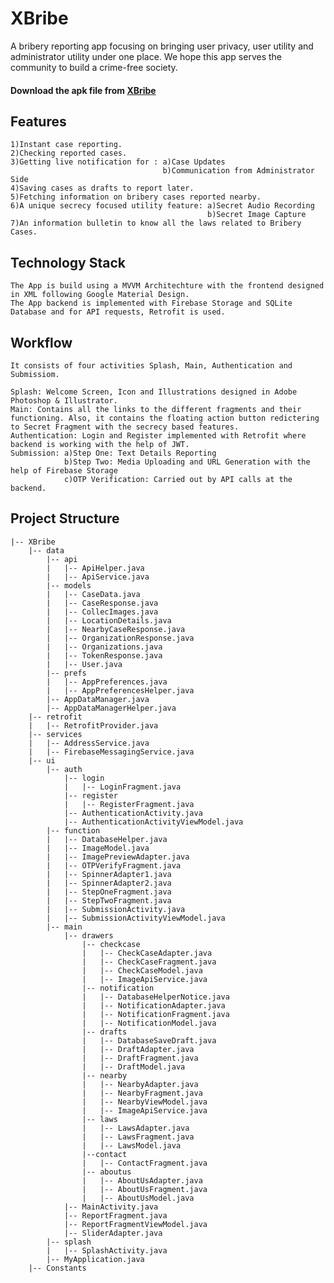 # XBribe
A bribery reporting app focusing on bringing user privacy, user utility and administrator utility under one place. We hope this app serves the community to build a crime-free society.

#### Download the apk file from [XBribe](http://bit.ly/apkxbribe)

## Features

    1)Instant case reporting.
    2)Checking reported cases.
    3)Getting live notification for : a)Case Updates
                                      b)Communication from Administrator Side
    4)Saving cases as drafts to report later.
    5)Fetching information on bribery cases reported nearby.
    6)A unique secrecy focused utility feature: a)Secret Audio Recording
                                                b)Secret Image Capture
    7)An information bulletin to know all the laws related to Bribery Cases.

## Technology Stack

    The App is build using a MVVM Architechture with the frontend designed in XML following Google Material Design. 
    The App backend is implemented with Firebase Storage and SQLite Database and for API requests, Retrofit is used.

## Workflow

    It consists of four activities Splash, Main, Authentication and Submissiom.

    Splash: Welcome Screen, Icon and Illustrations designed in Adobe Photoshop & Illustrator.
    Main: Contains all the links to the different fragments and their functioning. Also, it contains the floating action button redictering to Secret Fragment with the secrecy based features.
    Authentication: Login and Register implemented with Retrofit where backend is working with the help of JWT.
    Submission: a)Step One: Text Details Reporting
                b)Step Two: Media Uploading and URL Generation with the help of Firebase Storage
                c)OTP Verification: Carried out by API calls at the backend.

## Project Structure

    |-- XBribe
        |-- data
            |-- api
            |   |-- ApiHelper.java
            |   |-- ApiService.java
            |-- models
            |   |-- CaseData.java
            |   |-- CaseResponse.java
            |   |-- CollecImages.java
            |   |-- LocationDetails.java
            |   |-- NearbyCaseResponse.java
            |   |-- OrganizationResponse.java
            |   |-- Organizations.java
            |   |-- TokenResponse.java
            |   |-- User.java
            |-- prefs
            |   |-- AppPreferences.java
            |   |-- AppPreferencesHelper.java
            |-- AppDataManager.java
            |-- AppDataManagerHelper.java
        |-- retrofit
        |   |-- RetrofitProvider.java
        |-- services
        |   |-- AddressService.java
        |   |-- FirebaseMessagingService.java
        |-- ui
            |-- auth
                |-- login
                |   |-- LoginFragment.java
                |-- register
                |   |-- RegisterFragment.java
                |-- AuthenticationActivity.java
                |-- AuthenticationActivityViewModel.java
            |-- function
            |   |-- DatabaseHelper.java
            |   |-- ImageModel.java
            |   |-- ImagePreviewAdapter.java
            |   |-- OTPVerifyFragment.java
            |   |-- SpinnerAdapter1.java
            |   |-- SpinnerAdapter2.java
            |   |-- StepOneFragment.java
            |   |-- StepTwoFragment.java
            |   |-- SubmissionActivity.java
            |   |-- SubmissionActivityViewModel.java
            |-- main
                |-- drawers
                    |-- checkcase
                    |   |-- CheckCaseAdapter.java
                    |   |-- CheckCaseFragment.java
                    |   |-- CheckCaseModel.java
                    |   |-- ImageApiService.java
                    |-- notification
                    |   |-- DatabaseHelperNotice.java
                    |   |-- NotificationAdapter.java
                    |   |-- NotificationFragment.java
                    |   |-- NotificationModel.java
                    |-- drafts
                    |   |-- DatabaseSaveDraft.java
                    |   |-- DraftAdapter.java
                    |   |-- DraftFragment.java
                    |   |-- DraftModel.java
                    |-- nearby
                    |   |-- NearbyAdapter.java
                    |   |-- NearbyFragment.java
                    |   |-- NearbyViewModel.java
                    |   |-- ImageApiService.java
                    |-- laws
                    |   |-- LawsAdapter.java
                    |   |-- LawsFragment.java
                    |   |-- LawsModel.java
                    |--contact
                    |   |-- ContactFragment.java
                    |-- aboutus
                    |   |-- AboutUsAdapter.java
                    |   |-- AboutUsFragment.java
                    |   |-- AboutUsModel.java
                |-- MainActivity.java
                |-- ReportFragment.java
                |-- ReportFragmentViewModel.java
                |-- SliderAdapter.java
            |-- splash
            |   |-- SplashActivity.java
            |-- MyApplication.java
        |-- Constants
        
